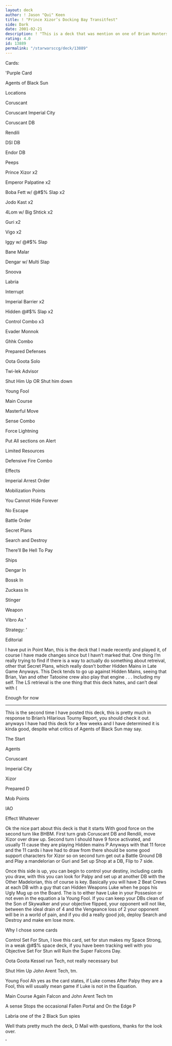 ```yaml
---
layout: deck
author: ! Jason "Qui" Keen
title: ! "Prince Xizor’s Docking Bay Transitfest"
side: Dark
date: 2001-02-21
description: ! "This is a deck that was mention on one of Brian Hunters last Tourny Report.  I have been playing it a bit and although it hasn’t been undefeated it has proven itself a good deck to me . . . so this is my revised version of Agents of Black Sun."
rating: 4.0
id: 13889
permalink: "/starwarsccg/deck/13889"
---
```

Cards: 

'Purple Card

Agents of Black Sun


Locations

Coruscant

Coruscant Imperial City

Coruscant DB

Rendili

DSI DB

Endor DB


Peeps

Prince Xizor x2

Emperor Palpatine x2

Boba Fett w/ @#$% Slap x2

Jodo Kast x2

4Lom w/ Big Shtick x2

Guri x2

Vigo x2

Iggy w/ @#$% Slap 

Bane Malar

Dengar w/ Multi Slap

Snoova

Labria


Interrupt

Imperial Barrier x2

Hidden @#$% Slap x2

Control Combo x3

Evader Monnok

Ghhk Combo

Prepared Defenses

Oota Goota Solo

Twi-lek Advisor

Shut Him Up OR Shut him down

Young Fool

Main Course

Masterful Move

Sense Combo

Force Lightning

Put All sections on Alert

Limited Resources

Defensive Fire Combo


Effects

Imperial Arrest Order

Mobilization Points

You Cannot Hide Forever

No Escape

Battle Order

Secret Plans

Search and Destroy

There’ll Be Hell To Pay


Ships

Dengar In 

Bossk In

Zuckass In

Stinger


Weapon

Vibro Ax '

Strategy: '

Editorial

I have put in Point Man, this is the deck that I made recently and played it, of course I have made changes since but I havn’t marked that.  One thing I’m really trying to find if there is a way to actually do something about retreival, other that Secret Plans, which really dosn’t bother Hidden Mains in Late Game Anyways.  This Deck tends to go up against Hidden Mains, seeing that Brian, Van and other Tatooine crew also play that engine . . . Including my self.  The LS retrieval is the one thing that this deck hates, and can’t deal with (


Enough for now

- - - - - - - - - - - - - - - - - - - - - - - - - - - - - - 


This is the second time I have posted this deck, this is pretty much in response to Brian’s Hilarious Tourny Report, you should check it out.  anyways I have had this deck for a few weeks and I have determined it is kinda good, despite what critics of Agents of Black Sun may say.  


The Start

Agents

Coruscant 

Imperial City

Xizor

Prepared D

Mob Points

IAO

Effect Whatever


Ok the nice part about this deck is that it starts With good force on the second turn like BHBM.  First turn grab Coruscant DB and Rendili, move Xizor over draw up.  Second turn I should have 9 force activated, and usually 11 cause they are playing Hidden mains P  Anyways with that 11 force and the 11 cards i have had to draw from there should be some good support characters for Xizor so on second turn get out a Battle Ground DB and Play a mandelorian or Guri and Set up Shop at a DB, Flip to 7 side.


Once this side is up, you can begin to control your destiny, including cards you draw, with this you can look for Palpy and set up at another DB with the Other Madelorian, this of course is key.  Basically you will have 2 Beat Crews at each DB with a guy that can Hidden Weapons Luke when he pops his Ugly Mug up on the Board.  The is to either have Luke in your Possesion or not even in the equation a la Young Fool.  If you can keep your DBs clean of the Son of Skywalker and your objective flipped, your opponent will not like, between the ideal drain of 4 and the Vengeance loss of 2 your opponent will be in a world of pain, and if you did a really good job, deploy Search and Destroy and make em lose more.


Why I chose some cards

Control Set For Stun, I love this card, set for stun makes my Space Strong, in a weak @#$% space deck, if you have been tracking well with you Objective Set For Stun will Ruin the Super Falcons Day.


Oota Goota Kessel run Tech, not really necessary but


Shut Him Up John Arent Tech, tm.


Young Fool Ah yes as the card states, if Luke comes After Palpy they are a Fool, this will usually mean game if Luke is not in the Equation.


Main Course Again Falcon and John Arent Tech tm


A sense Stops the occasional Fallen Portal and On the Edge P


Labria one of the 2 Black Sun spies


Well thats pretty much the deck, D Mail with questions, thanks for the look over.


'
